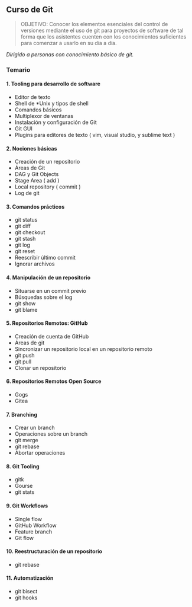 ## Curso de Git

> OBJETIVO: Conocer los elementos esenciales del control de versiones mediante el uso de git para proyectos de software de tal forma que los asistentes cuenten con los conocimientos suficientes para comenzar a usarlo en su día a día. 

*Dirigido a personas con conocimiento básico de git.*

### Temario 

#### 1. Tooling para desarrollo de software

- Editor de texto
- Shell de *Unix y tipos de shell
- Comandos básicos
- Multiplexor de ventanas
- Instalación y configuración de Git
- Git GUI 
- Plugins para editores de texto ( vim, visual studio, y sublime text )

#### 2. Nociones básicas

- Creación de un repositorio 
- Áreas de Git 
- DAG y Git Objects
- Stage Area ( add )
- Local repository ( commit )
- Log de git

#### 3. Comandos prácticos

- git status
- git diff
- git checkout
- git stash
- git log
- git reset
- Reescribir último commit
- Ignorar archivos

#### 4. Manipulación de un repositorio

- Situarse en un commit previo
- Búsquedas sobre el log
- git show
- git blame

#### 5. Repositorios Remotos: GitHub 

- Creación de cuenta de GitHub
- Áreas de git
- Sincronizar un repositorio local en un repositorio remoto
- git push
- git pull
- Clonar un repositorio

#### 6. Repositorios Remotos Open Source

- Gogs
- Gitea

#### 7. Branching

- Crear un branch
- Operaciones sobre un branch
- git merge
- git rebase 
- Abortar operaciones

#### 8. Git Tooling 

- gitk
- Gourse
- git stats

#### 9. Git Workflows

- Single flow
- GitHub Workflow
- Feature branch
- Git flow

#### 10. Reestructuración de un repositorio

- git rebase

#### 11. Automatización 

- git bisect
- git hooks 
